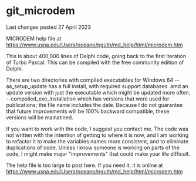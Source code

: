# git_microdem
 
Last changes posted 27 April 2023

MICRODEM help file at https://www.usna.edu/Users/oceano/pguth/md_help/html/microdem.htm

This is about 400,000 lines of Delphi code, going back to the first iteration of Turbo Pascal.  This can be compiled with the free community edition of Delphi.

There are two directories with compiled executables for Windows 64
--aa_setup_update has a full install, with required support databases. amd an update version with just the executable which might be updated more often.
--compoiled_exe_installation which has versions that were used for publications; the file name includes the date.  Because I do not guarantee that future improvements will be 100% backward compatible, these versions will be mainatined.

If you want to work with the code, I suggest you contact me. The code was not written with the intention of getting to where it is now, and I am working to refactor it to make the variables names more consistent, and to eliminate duplications of code.  Unless I know someone is working on parts of the code, I might make major "improvements" that could make your life difficult.

The help file is too large to post here.  If you need it, it is online at https://www.usna.edu/Users/oceano/pguth/md_help/html/microdem.htm
